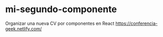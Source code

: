 # mi-segundo-componente
Organizar una nueva CV por componentes en React
https://conferencia-geek.netlify.com/
